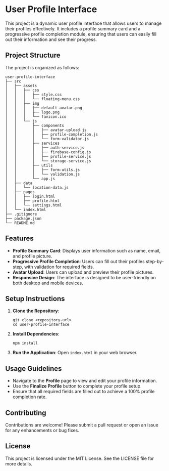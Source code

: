 # User Profile Interface

This project is a dynamic user profile interface that allows users to manage their profiles effectively. It includes a profile summary card and a progressive profile completion module, ensuring that users can easily fill out their information and see their progress.

## Project Structure

The project is organized as follows:

```
user-profile-interface
├── src
│   ├── assets
│   │   ├── css
│   │   │   ├── style.css
│   │   │   └── floating-menu.css
│   │   ├── img
│   │   │   ├── default-avatar.png
│   │   │   ├── logo.png
│   │   │   └── favicon.ico
│   │   └── js
│   │       ├── components
│   │       │   ├── avatar-upload.js
│   │       │   ├── profile-completion.js
│   │       │   └── form-validator.js
│   │       ├── services
│   │       │   ├── auth-service.js
│   │       │   ├── firebase-config.js
│   │       │   ├── profile-service.js
│   │       │   └── storage-service.js
│   │       ├── utils
│   │       │   ├── form-utils.js
│   │       │   └── validation.js
│   │       └── app.js
│   ├── data
│   │   └── location-data.js
│   ├── pages
│   │   ├── login.html
│   │   ├── profile.html
│   │   └── settings.html
│   └── index.html
├── .gitignore
├── package.json
└── README.md
```

## Features

- **Profile Summary Card**: Displays user information such as name, email, and profile picture.
- **Progressive Profile Completion**: Users can fill out their profiles step-by-step, with validation for required fields.
- **Avatar Upload**: Users can upload and preview their profile pictures.
- **Responsive Design**: The interface is designed to be user-friendly on both desktop and mobile devices.

## Setup Instructions

1. **Clone the Repository**: 
   ```
   git clone <repository-url>
   cd user-profile-interface
   ```

2. **Install Dependencies**: 
   ```
   npm install
   ```

3. **Run the Application**: 
   Open `index.html` in your web browser.

## Usage Guidelines

- Navigate to the **Profile** page to view and edit your profile information.
- Use the **Finalize Profile** button to complete your profile setup.
- Ensure that all required fields are filled out to achieve a 100% profile completion rate.

## Contributing

Contributions are welcome! Please submit a pull request or open an issue for any enhancements or bug fixes.

## License

This project is licensed under the MIT License. See the LICENSE file for more details.